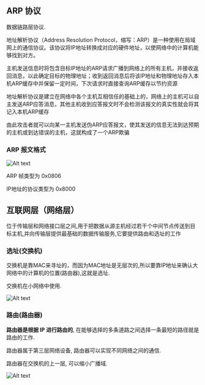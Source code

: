 ## ARP 协议
数据链路层协议.

地址解析协议（Address Resolution Protocol，缩写：ARP）是一种使用在局域网上的通信协议。该协议将IP地址转换成对应的硬件地址，以使网络中的计算机能够找到对方。

主机发送信息时将包含目标IP地址的ARP请求广播到网络上的所有主机，并接收返回消息，以此确定目标的物理地址；收到返回消息后将该IP地址和物理地址存入本机ARP缓存中并保留一定时间，下次请求时直接查询ARP缓存以节约资源

地址解析协议是建立在网络中各个主机互相信任的基础上的，网络上的主机可以自主发送ARP应答消息，其他主机收到应答报文时不会检测该报文的真实性就会将其记入本机ARP缓存

由此攻击者就可以向某一主机发送伪ARP应答报文，使其发送的信息无法到达预期的主机或到达错误的主机，这就构成了一个ARP欺骗

### ARP 报文格式
![Alt text](assets/image-2.png)

ARP 帧类型为 0x0806

IP地址的协议类型为 0x8000

## 互联网层（网络层）
位于传输层和网络接口层之间,用于把数据从源主机经过若干个中间节点传送到目标主机,并向传输层提供最基础的数据传输服务,它要提供路由和选址的工作

### 选址(交换机)
交换机是靠MAC来寻址的，而因为MAC地址是无层次的,所以要靠IP地址来确认大网络中的计算机的位置(路由器),这就是选址.

交换机在小网络中使用.

![Alt text](assets/image-3.png)


### 路由(路由器)
**路由器是根据 IP 进行路由的**, 在能够选择的多条道路之间选择一条最短的路径就是路由的工作.

路由器属于第三层网络设备, 路由器可以实现不同网络之间的通信.

路由器在交换机的上一层, 可以缩小广播域.

![Alt text](assets/image-4.png)
